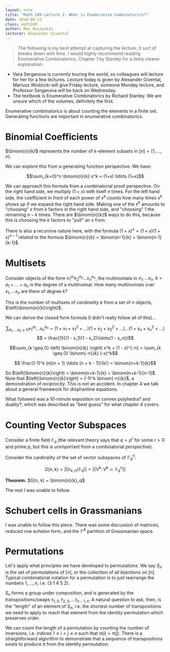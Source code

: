 ```yaml
---
layout: note
title: "Math 249 Lecture 1: What is Enumerative Combinatorics?"
date: 2018-08-22
class: math249
author: Max Ovsiankin
lecturer: Alexander Givental
---
```


> The following is my best attempt at capturing the lecture, it sort of breaks down with time. I would highly recommend reading Enumerative Combinatorics, Chapter 1 by Stanley for a likely clearer explanation.

- Vera Serganova is currently touring the world, so colleagues will lecture for her for a few lectures.
Lecture today is given by Alexander Givental, Mariusz Wodzicki will give Friday lecture, someone Monday lecture,
and Professor Serganova will be back on Wednesday.
- The textbook is Enumerative Combinatorics by Richard Stanley. We are unsure which of the volumes, definitely the first.

Enumerative combinatorics is about counting the elements in a finite set.
Generating functions are important in enumerative combinatorics.

# Binomial Coefficients

$\binom{n}{k}$ represents the number of $k$-element subsets in $[n] = \{1, \ldots, n\}$.

We can explore this from a generating function perspective. We have:

$$\sum_{k=0}^n \binom{n}{k} x^k = (1+x) \ldots (1+x)$$

We can approach this formula from a combinatorial proof perspective. On the right hand side, we multiply $(1+x)$ with itself $n$ times. For the left hand side, the coefficient in front of each power of $x^k$ counts how many times $x^k$ shows up if we expand the right hand side. Making one of the $x^k$ amounts to "choosing" $x$ from $k$ factors in the right hand side, and "choosing" $1$ the remaining $n-k$ times. There are $\binom{n}{k}$ ways to do this, because this is choosing the $k$ factors to "pull" an $x$ from.

There is also a recursive nature here, with the formula $(1+x)^n = (1+x)(1+x)^{n-1}$ related to the formula
$\binom{n}{k} = \binom{n-1}{k} + \binom{n-1}{k-1}$.

# Multisets

Consider objects of the form $x_1^{a_1} x_2^{a_2} \ldots x_n^{a_n}$, the multinomials in $x_1,\ldots x_n$. $k = a_1 + \ldots + a_n$ is the degree of a multinomial. How many multinomials over $x_1, \ldots x_n$ are there of degree $k$?

This is the number of multisets of _cardinality_ $k$ from a set of $n$ objects, $\left(\binom{n}{k}\right)$.

We can derive the closed form formula (I didn't really follow all of this)...

$$ \sum_{a_1, \ldots a_n \geq 0 } x_1^{a_1} \ldots x_n^{a_n} = (1 + x_1 + x_1^2 + \ldots)(1 + x_2 + x_2^2 + \ldots)\ldots(1 + x_n + x_n^2 + \ldots)$$
$$ = \frac{1}{(1 - x_1)(1 - x_2)\ldots(1 - x_n)}$$

$$\sum_{k \geq 0} \left( \binom{n}{k} \right) x^k = (1 - x)^{-n} = \sum_{k \geq 0} \binom{-n}{k} (-x)^k$$

$$ \frac{(-1)^k (n)(n + 1) \ldots (n + k - 1)}{k!} = \binom{n+k-1}{k}$$ 

So $\left(\binom{n}{k}\right) = \binom{n+k-1}{k} = \binom{n+k-1}{n-1}$.
Note that $\left(\binom{n}{k}\right) = (-1)^k \binom{-n}{k}$, a demonstration of _reciprocity_. This is not an accident.
In chapter 4 we talk about a general framework for diophantine equations.

What followed was a 10-minute exposition on convex polyhedra? and duality?, which was described as "best guess" for what chapter 4 covers.

# Counting Vector Subspaces

Consider a finite field $\mathbb{F}_q$ (the relevant theory says that $q = p^r$ for some $r > 0$ and prime $p$, but this is unimportant from a combinatorial perspective).

Consider the cardinality of the set of vector subspaces of $\mathbb{F}_q^n$:

$$G(n, k) = |\text{Gr}_{k, n}(\mathbb{F}_q)| = | \{ V^k \colon V^k \subset \mathbb{F}_q^n \} |$$

__Theorem.__ $G(n, k) = \binom{n}{k}_q$

The rest I was unable to follow.

# Schubert cells in Grassmanians

I was unable to follow this piece. There was some discussion of matrices, reduced row echelon form, and the $\mathbb{F}^\Delta$ partition of Grassmanian space.

# Permutations

Let's apply what principles we have developed to permutations.
We say $S_n$ is the set of permutations of $[n]$, or the collection of all bijections on $[n]$.
Typical combinatorial notation for a permutation is to just rearrange the numbers $1, \ldots, n$, i.e.
$(3 \ 1 \ 4 \ 5 \ 2)$.

$S_n$ forms a group under composition, and is generated by the transpositions/swaps
$\tau_{1, 2}, \tau_{2, 3}, \ldots \tau_{n-1, n}$.
A natural question to ask, then, is the "length" of an element of $S_n$, i.e. the shortest number of transpositions
we need to apply to reach that element from the identity permutation which preserves order.

We can count the length of a permutation by counting the number of inversions, i.e. indices
$1 \leq i < j \leq n$ such that $\pi(i) > \pi(j)$. There is a straightforward algorithm to demonstrate that
a sequence of transpositions exists to produce $\pi$ from the identity permutation.
